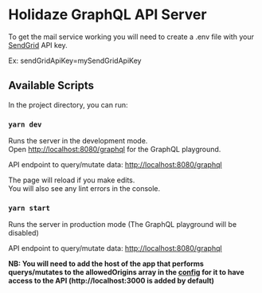 # Holidaze GraphQL API Server

To get the mail service working you will need to create a .env file with your [SendGrid](https://sendgrid.com)
API key.

Ex: sendGridApiKey=mySendGridApiKey

## Available Scripts

In the project directory, you can run:

### `yarn dev`

Runs the server in the development mode.<br />
Open [http://localhost:8080/graphql](http://localhost:8080/graphql) for the GraphQL playground.

API endpoint to query/mutate data: [http://localhost:8080/graphql](http://localhost:8080/graphql)

The page will reload if you make edits.<br />
You will also see any lint errors in the console.

### `yarn start`

Runs the server in production mode (The GraphQL playground will be disabled)<br />

API endpoint to query/mutate data: [http://localhost:8080/graphql](http://localhost:8080/graphql)

**NB: You will need to add the host of the app that performs querys/mutates to the allowedOrigins array in the [config](https://github.com/rajohan/holidaze-api/blob/master/config/index.ts) for it to have access to the API (http://localhost:3000 is added by default)**
